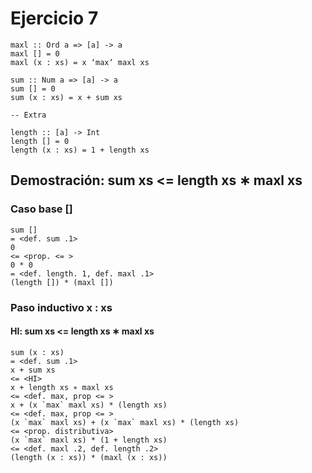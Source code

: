 # Ejercicio 7

```
maxl :: Ord a => [a] -> a
maxl [] = 0 
maxl (x : xs) = x ‘max‘ maxl xs 

sum :: Num a => [a] -> a
sum [] = 0
sum (x : xs) = x + sum xs

-- Extra

length :: [a] -> Int
length [] = 0
length (x : xs) = 1 + length xs
```

## Demostración: sum xs <= length xs ∗ maxl xs

### Caso base []

```
sum []
= <def. sum .1>
0
<= <prop. <= >
0 * 0
= <def. length. 1, def. maxl .1> 
(length []) * (maxl [])
```

### Paso inductivo x : xs

#### HI: sum xs <= length xs ∗ maxl xs

```
sum (x : xs)
= <def. sum .1>
x + sum xs
<= <HI>
x + length xs ∗ maxl xs
<= <def. max, prop <= >
x + (x `max` maxl xs) * (length xs)
<= <def. max, prop <= >
(x `max` maxl xs) + (x `max` maxl xs) * (length xs)
<= <prop. distributiva>
(x `max` maxl xs) * (1 + length xs)
<= <def. maxl .2, def. length .2>
(length (x : xs)) * (maxl (x : xs)) 
```